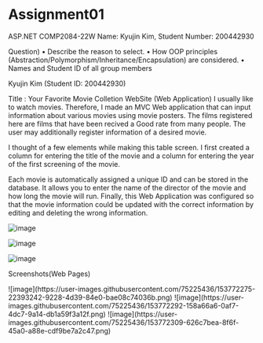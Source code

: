 # Assignment01

ASP.NET COMP2084-22W
Name: Kyujin Kim, Student Number: 200442930

Question)
• Describe the reason to select.
• How OOP principles (Abstraction/Polymorphism/Inheritance/Encapsulation) are considered.
• Names and Student ID of all group members

Kyujin Kim (Student ID: 200442930)

Title : Your Favorite Movie Colletion WebSite (Web Application)
I usually like to watch movies.
Therefore, I made an MVC Web application that can input information about various movies using movie posters.
The films registered here are films that have been recived a Good rate from many people.
The user may additionally register information of a desired movie.

I thought of a few elements while making this table screen.
I first created a column for entering the title of the movie and 
a column for entering the year of the first screening of the movie.

Each movie is automatically assigned a unique ID and can be stored in the database.
It allows you to enter the name of the director of the movie and how long the movie will run.
Finally, this Web Application was configured so that the movie information could be updated with 
the correct information by editing and deleting the wrong information.


![image](https://user-images.githubusercontent.com/75225436/153768562-4aca8f0a-3dc1-4504-bbf7-e4b595289fe4.png)

![image](https://user-images.githubusercontent.com/75225436/153768586-4b3403bc-f4bd-4d28-87e6-ea5e8c3850bc.png)

![image](https://user-images.githubusercontent.com/75225436/153768604-8ce9d57f-257e-4574-9435-d7af27d7b975.png)



Screenshots(Web Pages)

<Directors>
![image](https://user-images.githubusercontent.com/75225436/153772275-22393242-9228-4d39-84e0-bae08c74036b.png)

<Actors and Actoress>
![image](https://user-images.githubusercontent.com/75225436/153772292-158a66a6-0af7-4dc7-9a14-db1a59f3a12f.png)

<Favorite Movies>
![image](https://user-images.githubusercontent.com/75225436/153772309-626c7bea-8f6f-45a0-a88e-cdf9be7a2c47.png)
